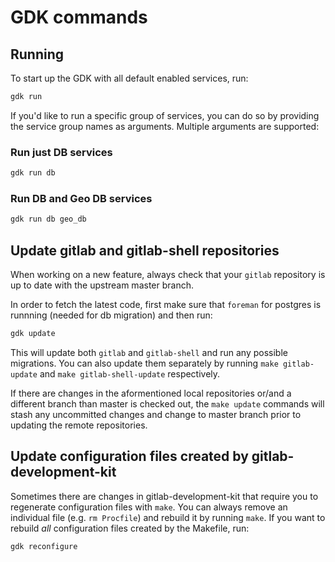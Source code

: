 # GDK commands

## Running

To start up the GDK with all default enabled services, run:

```sh
gdk run
```

If you'd like to run a specific group of services, you can do so by providing
the service group names as arguments.  Multiple arguments are supported:

### Run just DB services

```sh
gdk run db
```

### Run DB and Geo DB services

```sh
gdk run db geo_db
```

## Update gitlab and gitlab-shell repositories

When working on a new feature, always check that your `gitlab` repository is up
to date with the upstream master branch.

In order to fetch the latest code, first make sure that `foreman` for
postgres is runnning (needed for db migration) and then run:

```sh
gdk update
```

This will update both `gitlab` and `gitlab-shell` and run any possible
migrations. You can also update them separately by running `make gitlab-update`
and `make gitlab-shell-update` respectively.

If there are changes in the aformentioned local repositories or/and a different
branch than master is checked out, the `make update` commands will stash any
uncommitted changes and change to master branch prior to updating the remote
repositories.

## Update configuration files created by gitlab-development-kit

Sometimes there are changes in gitlab-development-kit that require
you to regenerate configuration files with `make`. You can always
remove an individual file (e.g. `rm Procfile`) and rebuild it by
running `make`. If you want to rebuild _all_ configuration files
created by the Makefile, run:

```sh
gdk reconfigure
```
